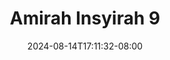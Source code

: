 --- 
title: "Amirah Insyirah  9"
description: "download  video bokep Amirah Insyirah  9     new"
date: 2024-08-14T17:11:32-08:00
file_code: "qgw8m6pabfmi"
draft: false
cover: "zcsqpvg2lact363u.jpg"
tags: ["Amirah", "Insyirah", "bokep-indo", "bokep-viral", "bokep-ig"]
length: 14
fld_id: "1483924"
foldername: "Amirah insyirah"
categories: ["Amirah insyirah"]
views: 0
---
